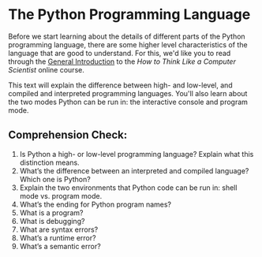 [//]: <> (author: Benjamin White)
[//]: <> (type: 3pc)
[//]: <> (time: 60)

# The Python Programming Language

Before we start learning about the details of different parts of the Python programming language, there are some higher level characteristics of the language that are good to understand. For this, we'd like you to read through the [General Introduction](http://interactivepython.org/runestone/static/thinkcspy/GeneralIntro/introduction.html) to the *How to Think Like a Computer Scientist* online course.

This text will explain the difference between high- and low-level, and compiled and interpreted programming languages. You'll also learn about the two modes Python can be run in: the interactive console and program mode. 

## Comprehension Check:

1. Is Python a high- or low-level programming language? Explain what this distinction means.
2. What’s the difference between an interpreted and compiled language? Which one is Python?
3. Explain the two environments that Python code can be run in: shell mode vs. program mode.
4. What’s the ending for Python program names? 
5. What is a program?
6. What is debugging? 
7. What are syntax errors?
8. What’s a runtime error?
9. What’s a semantic error?